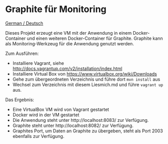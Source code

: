 Graphite für Monitoring
===============

[German / Deutsch](LIESMICH.md) 

Dieses Projekt erzeugt eine VM mit der Anwendung in einem
Docker-Container und einen weiteren Docker-Container für
Graphite. Graphite kann als Monitoring-Werkzeug für die Anwendung
genutzt werden.

Zum Ausführen:

- Installiere Vagrant, siehe
  http://docs.vagrantup.com/v2/installation/index.html
- Installiere Virtual Box von https://www.virtualbox.org/wiki/Downloads
- Gehe zum übergeordneten Verzeichnis und führe dort `mvn install` aus
- Wechsel zum Verzeichnis mit diesem Liesmich.md und führe `vagrant
   up` aus.

Das Ergebnis:

- Eine VirtualBox VM wird von Vagrant gestartet
- Docker wird in der VM gestartet
- Die Anwendung steht unter http://localhost:8083/ zur Verfügung.
- Graphite steht unter http://localhost:8082/ zur Verfügung.
- Graphites Port, um Daten an Graphite zu übergeben, steht als Port
  2003 ebenfalls zur Verfügung.


